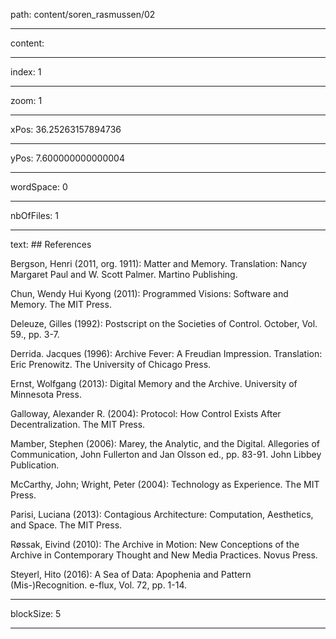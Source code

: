 path: content/soren_rasmussen/02

----

content: 

----

index: 1

----

zoom: 1

----

xPos: 36.25263157894736

----

yPos: 7.600000000000004

----

wordSpace: 0

----

nbOfFiles: 1

----

text: ## References

Bergson, Henri (2011, org. 1911): Matter and Memory. Translation: Nancy Margaret Paul and W. Scott Palmer. Martino Publishing.  
  
Chun, Wendy Hui Kyong (2011): Programmed Visions: Software and Memory. The MIT Press.  
  
Deleuze, Gilles (1992): Postscript on the Societies of Control. October, Vol. 59., pp. 3-7.  
  
Derrida. Jacques (1996): Archive Fever: A Freudian Impression. Translation: Eric Prenowitz. The University of Chicago Press.  
  
Ernst, Wolfgang (2013): Digital Memory and the Archive. University of Minnesota Press.  
  
Galloway, Alexander R. (2004): Protocol: How Control Exists After Decentralization. The MIT Press.  
  
Mamber, Stephen (2006): Marey, the Analytic, and the Digital. Allegories of Communication, John Fullerton and Jan Olsson ed., pp. 83-91. John Libbey Publication.  
  
McCarthy, John; Wright, Peter (2004): Technology as Experience. The MIT Press.  
  
Parisi, Luciana (2013): Contagious Architecture: Computation, Aesthetics, and Space. The MIT Press.  
  
Røssak, Eivind (2010): The Archive in Motion: New Conceptions of the Archive in Contemporary Thought and New Media Practices. Novus Press.  
  
Steyerl, Hito (2016): A Sea of Data: Apophenia and Pattern (Mis-)Recognition. e-flux, Vol. 72, pp. 1-14.

----

blockSize: 5

----

